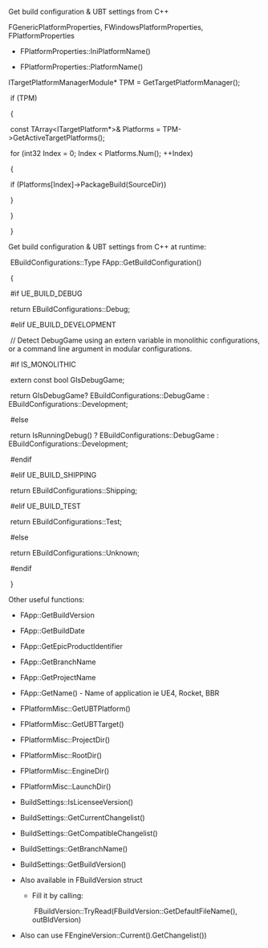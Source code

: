 Get build configuration & UBT settings from C++

FGenericPlatformProperties, FWindowsPlatformProperties, FPlatformProperties

- FPlatformProperties::IniPlatformName()

- FPlatformProperties::PlatformName()

ITargetPlatformManagerModule\* TPM = GetTargetPlatformManager();

​ if (TPM)

​ {

​ const TArray&lt;ITargetPlatform\*&gt;& Platforms = TPM-&gt;GetActiveTargetPlatforms();

​ for (int32 Index = 0; Index &lt; Platforms.Num(); ++Index)

​ {

​ if (Platforms\[Index\]-&gt;PackageBuild(SourceDir))

​ }

​ }

​ }

Get build configuration & UBT settings from C++ at runtime:

​ EBuildConfigurations::Type FApp::GetBuildConfiguration()

​ {

​ #if UE_BUILD_DEBUG

​ return EBuildConfigurations::Debug;

​ #elif UE_BUILD_DEVELOPMENT

​ // Detect DebugGame using an extern variable in monolithic configurations, or a command line argument in modular configurations.

​ #if IS_MONOLITHIC

​ extern const bool GIsDebugGame;

​ return GIsDebugGame? EBuildConfigurations::DebugGame : EBuildConfigurations::Development;

​ #else

​ return IsRunningDebug() ? EBuildConfigurations::DebugGame : EBuildConfigurations::Development;

​ #endif

​ #elif UE_BUILD_SHIPPING

​ return EBuildConfigurations::Shipping;

​ #elif UE_BUILD_TEST

​ return EBuildConfigurations::Test;

​ #else

​ return EBuildConfigurations::Unknown;

​ #endif

​ }

Other useful functions:

- FApp::GetBuildVersion

- FApp::GetBuildDate

- FApp::GetEpicProductIdentifier

- FApp::GetBranchName

- FApp::GetProjectName

- FApp::GetName() - Name of application ie UE4, Rocket, BBR

- FPlatformMisc::GetUBTPlatform()

- FPlatformMisc::GetUBTTarget()

- FPlatformMisc::ProjectDir()

- FPlatformMisc::RootDir()

- FPlatformMisc::EngineDir()

- FPlatformMisc::LaunchDir()

- BuildSettings::IsLicenseeVersion()

- BuildSettings::GetCurrentChangelist()

- BuildSettings::GetCompatibleChangelist()

- BuildSettings::GetBranchName()

- BuildSettings::GetBuildVersion()

- Also available in FBuildVersion struct

  - Fill it by calling:

    ​ FBuildVersion::TryRead(FBuildVersion::GetDefaultFileName(), outBldVersion)

- Also can use FEngineVersion::Current().GetChangelist())
